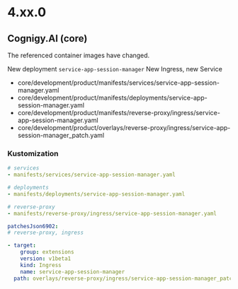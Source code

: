 # 4.xx.0
## Cognigy.AI (core)
The referenced container images have changed.

New deployment `service-app-session-manager`  New Ingress, new Service
- core/development/product/manifests/services/service-app-session-manager.yaml
- core/development/product/manifests/deployments/service-app-session-manager.yaml
- core/development/product/manifests/reverse-proxy/ingress/service-app-session-manager.yaml
- core/development/product/overlays/reverse-proxy/ingress/service-app-session-manager_patch.yaml

### Kustomization
```yaml
# services
- manifests/services/service-app-session-manager.yaml

# deployments
- manifests/deployments/service-app-session-manager.yaml

# reverse-proxy
- manifests/reverse-proxy/ingress/service-app-session-manager.yaml

patchesJson6902:
# reverse-proxy, ingress

- target:
    group: extensions
    version: v1beta1
    kind: Ingress
    name: service-app-session-manager
  path: overlays/reverse-proxy/ingress/service-app-session-manager_patch.yaml
```